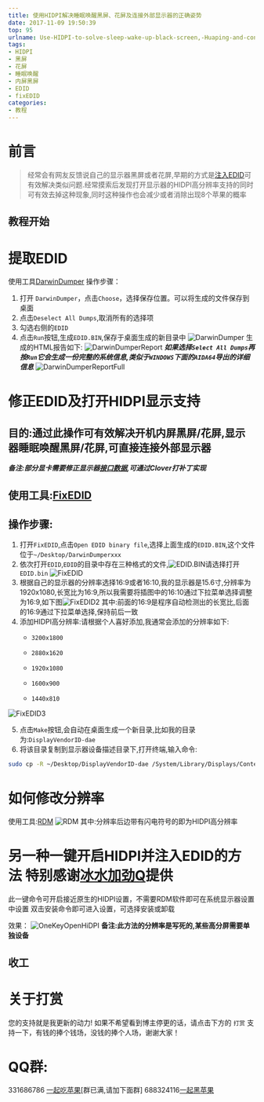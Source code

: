 ```yaml
---
title: 使用HIDPI解决睡眠唤醒黑屏、花屏及连接外部显示器的正确姿势
date: 2017-11-09 19:50:39
top: 95
urlname: Use-HIDPI-to-solve-sleep-wake-up-black-screen,-Huaping-and-connect-the-external-monitor-the-correct-posture
tags:
- HIDPI
- 黑屏
- 花屏
- 睡眠唤醒
- 内屏黑屏
- EDID
- fixEDID
categories:
- 教程
---
```

# 前言
> 经常会有网友反馈说自己的显示器黑屏或者花屏,早期的方式是[注入EDID](https://blog.daliansky.net/Mac-frequently-used-to-the-command---continuous-update.html)可有效解决类似问题.经常摸索后发现打开显示器的HIDPI高分辨率支持的同时可有效去掉这种现象,同时这种操作也会减少或者消除出现8个苹果的概率
 
## 教程开始

# 提取EDID
使用工具[DarwinDumper](https://bitbucket.org/blackosx/darwindumper)
操作步骤：

1. 打开 `DarwinDumper`，点击`Choose`，选择保存位置。可以将生成的文件保存到桌面
2. 点击`Deselect All Dumps`,取消所有的选择项
3. 勾选右侧的`EDID`
4. 点击`Run`按钮,生成`EDID.BIN`,保存于桌面生成的新目录中
![DarwinDumper](http://7.daliansky.net/DarwinDumper.jpg)
生成的HTML报告如下:
![DarwinDumperReport](http://7.daliansky.net/DarwinDumperReport.png)
***如果选择`Select All Dumps`再按`Run`它会生成一份完整的系统信息,类似于`WINDOWS`下面的`AIDA64`导出的详细信息***
![DarwinDumperReportFull](http://7.daliansky.net/DarwinDumperReportFull.png)

# 修正EDID及打开HIDPI显示支持
## 目的:通过此操作可有效解决开机内屏黑屏/花屏,显示器睡眠唤醒黑屏/花屏,可直接连接外部显示器
***备注:部分显卡需要修正显示器[接口数据](https://blog.daliansky.net/Intel-core-display-platformID-finishing.html),可通过Clover打补丁实现***
## 使用工具:[FixEDID](https://github.com/andyvand/FixEDID)

## 操作步骤:

1. 打开`FixEDID`,点击`Open EDID binary file`,选择上面生成的`EDID.BIN`,这个文件位于`~/Desktop/DarwinDumperxxx`
2. 依次打开`EDID`,`EDID`的目录中存在三种格式的文件,![EDID.BIN](http://7.daliansky.net/EDID.BIN.png)请选择打开`EDID.bin`
![FixEDID](http://7.daliansky.net/FixEDID.png)
3. 根据自己的显示器的分辨率选择16:9或者16:10,我的显示器是15.6寸,分辨率为1920x1080,长宽比为16:9,所以我需要将插图中的16:10通过下拉菜单选择调整为16:9,如下图![FixEDID2](http://7.daliansky.net/FixEDID2.png)
其中:前面的16:9是程序自动检测出的长宽比,后面的16:9通过下拉菜单选择,保持前后一致
4. 添加HIDPI高分辨率:请根据个人喜好添加,我通常会添加的分辨率如下:
    *     3200x1800
    *     2880x1620
    *     1920x1080
    *     1600x900
    *     1440x810
![FixEDID3](http://7.daliansky.net/FixEDID3.png)

5. 点击`Make`按钮,会自动在桌面生成一个新目录,比如我的目录为:`DisplayVendorID-dae`
6. 将该目录复制到显示器设备描述目录下,打开终端,输入命令:

``` sh
sudo cp -R ~/Desktop/DisplayVendorID-dae /System/Library/Displays/Contents/Resources/Overrides
```

# 如何修改分辨率
使用工具:[RDM](https://github.com/avibrazil/RDM)
![RDM](http://7.daliansky.net/RDM.png)
其中:分辨率后边带有闪电符号的即为HIDPI高分辨率

# 另一种一键开启HIDPI并注入EDID的方法 特别感谢[冰水加劲Q](https://github.com/xzhih)提供

此一键命令可开启接近原生的HIDPI设置，不需要RDM软件即可在系统显示器设置中设置
双击安装命令即可进入设置，可选择安装或卸载

效果：
![OneKeyOpenHiDPI](http://7.daliansky.net/OneKeyOpenHiDPI.png)
**备注:此方法的分辨率是写死的,某些高分屏需要单独设备**

## 收工

   
# 关于打赏
您的支持就是我更新的动力!
如果不希望看到博主停更的话，请点击下方的 `打赏` 支持一下，有钱的捧个钱场，没钱的捧个人场，谢谢大家！
 
 
# QQ群:
331686786 [一起吃苹果](http://shang.qq.com/wpa/qunwpa?idkey=db511a29e856f37cbb871108ffa77a6e79dde47e491b8f2c8d8fe4d3c310de91)[群已满,请加下面群]
688324116[一起黑苹果](https://shang.qq.com/wpa/qunwpa?idkey=6bf69a6f4b983dce94ab42e439f02195dfd19a1601522c10ad41f4df97e0da82)

